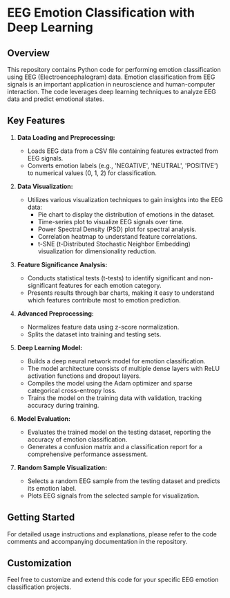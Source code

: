 # EEG Emotion Classification with Deep Learning

## Overview

This repository contains Python code for performing emotion classification using EEG (Electroencephalogram) data. Emotion classification from EEG signals is an important application in neuroscience and human-computer interaction. The code leverages deep learning techniques to analyze EEG data and predict emotional states.

## Key Features

1. **Data Loading and Preprocessing:**
   - Loads EEG data from a CSV file containing features extracted from EEG signals.
   - Converts emotion labels (e.g., 'NEGATIVE', 'NEUTRAL', 'POSITIVE') to numerical values (0, 1, 2) for classification.

2. **Data Visualization:**
   - Utilizes various visualization techniques to gain insights into the EEG data:
     - Pie chart to display the distribution of emotions in the dataset.
     - Time-series plot to visualize EEG signals over time.
     - Power Spectral Density (PSD) plot for spectral analysis.
     - Correlation heatmap to understand feature correlations.
     - t-SNE (t-Distributed Stochastic Neighbor Embedding) visualization for dimensionality reduction.

3. **Feature Significance Analysis:**
   - Conducts statistical tests (t-tests) to identify significant and non-significant features for each emotion category.
   - Presents results through bar charts, making it easy to understand which features contribute most to emotion prediction.

4. **Advanced Preprocessing:**
   - Normalizes feature data using z-score normalization.
   - Splits the dataset into training and testing sets.

5. **Deep Learning Model:**
   - Builds a deep neural network model for emotion classification.
   - The model architecture consists of multiple dense layers with ReLU activation functions and dropout layers.
   - Compiles the model using the Adam optimizer and sparse categorical cross-entropy loss.
   - Trains the model on the training data with validation, tracking accuracy during training.

6. **Model Evaluation:**
   - Evaluates the trained model on the testing dataset, reporting the accuracy of emotion classification.
   - Generates a confusion matrix and a classification report for a comprehensive performance assessment.

7. **Random Sample Visualization:**
   - Selects a random EEG sample from the testing dataset and predicts its emotion label.
   - Plots EEG signals from the selected sample for visualization.

## Getting Started

For detailed usage instructions and explanations, please refer to the code comments and accompanying documentation in the repository.

## Customization

Feel free to customize and extend this code for your specific EEG emotion classification projects.

